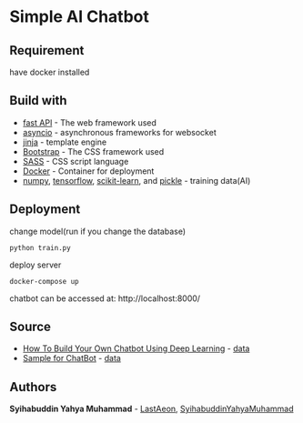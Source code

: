 # Simple AI Chatbot

## Requirement
have docker installed

## Build with
* [fast API](https://flask.palletsprojects.com/en/1.1.x/) - The web framework used
* [asyncio]() - asynchronous frameworks for websocket
* [jinja]() - template engine
* [Bootstrap](https://getbootstrap) - The CSS framework used
* [SASS](https://sass-lang.com/documentation) - CSS script language
* [Docker](https://docs.docker.com/) - Container for deployment
* [numpy](https://numpy.org/doc/stable/), 
  [tensorflow](https://www.tensorflow.org/overview),
  [scikit-learn](https://scikit-learn.org/stable/getting_started.html), and 
  [pickle](https://docs.python.org/3/library/pickle.html) - 
  training data(AI)

## Deployment
change model(run if you change the database)
```
python train.py
```
deploy server
```
docker-compose up
```
chatbot can be accessed at: http://localhost:8000/
## Source
* [How To Build Your Own Chatbot Using Deep Learning](https://developers.sap.com/tutorials/conversational-ai-faq-chatbot-beginner.html) -
[data](https://github.com/amilavm/Chatbot_Keras/blob/main/intents.json)
* [Sample for ChatBot](https://www.kaggle.com/code/himanshu01dadhich/sample-for-chatbot) - [data](https://www.kaggle.com/code/himanshu01dadhich/sample-for-chatbot/data?select=intents.json)

## Authors
**Syihabuddin Yahya Muhammad**  - [LastAeon](https://github.com/LastAeon), [SyihabuddinYahyaMuhammad](https://github.com/SyihabuddinYahyaMuhammad)